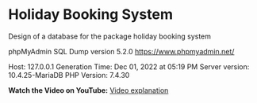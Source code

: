 # Holiday Booking System
Design of a database for the package holiday booking system

phpMyAdmin SQL Dump
version 5.2.0
https://www.phpmyadmin.net/

Host: 127.0.0.1
Generation Time: Dec 01, 2022 at 05:19 PM
Server version: 10.4.25-MariaDB
PHP Version: 7.4.30

**Watch the Video on YouTube:** [Video explanation](https://www.youtube.com/watch?v=XX13cJXpX1A)
